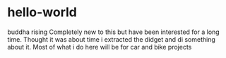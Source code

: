 # hello-world
buddha rising
Completely new to this but have been interested for a long time. 
Thought it was about time i extracted the didget and di something about it.
Most of what i do here will be for car and bike projects
